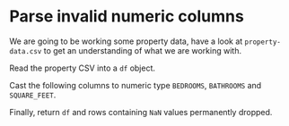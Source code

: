 # Parse invalid numeric columns

We are going to be working some property data, have a look at `property-data.csv` to get an understanding of what we are working with.

Read the property CSV into a `df` object.

Cast the following columns to numeric type `BEDROOMS`, `BATHROOMS` and `SQUARE_FEET`.

Finally, return `df` and rows containing `NaN` values permanently dropped.

